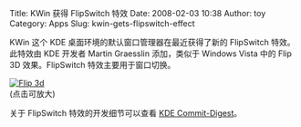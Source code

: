 Title: KWin 获得 FlipSwitch 特效
Date: 2008-02-03 10:38
Author: toy
Category: Apps
Slug: kwin-gets-flipswitch-effect

KWin 这个 KDE 桌面环境的默认窗口管理器在最近获得了新的 FlipSwitch
特效。此特效由 KDE 开发者 Martin Graesslin 添加，类似于 Windows Vista
中的 Flip 3D 效果。FlipSwitch 特效主要用于窗口切换。

[![Flip
3d](http://i.linuxtoy.org/i/2008/02/flip3d-thumb.png)](http://i.linuxtoy.org/i/2008/02/flip3d.png)  
(点击可放大)

关于 FlipSwitch 特效的开发细节可以查看 [KDE
Commit-Digest](http://commit-digest.org/issues/2008-01-27/)。
